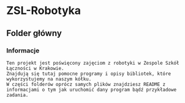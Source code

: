 # ZSL-Robotyka
## Folder główny
### Informacje
```
Ten projekt jest poświęcony zajęciom z robotyki w Zespole Szkół Łączności w Krakowie.
Znajdują się tutaj pomocne programy i opisy bibliotek, które wykorzystujemy na naszym kółku.
W części folderów oprócz samych plików znajdziesz README z informacjami o tym jak uruchomić dany program bądź przykładowe zadania.
```
